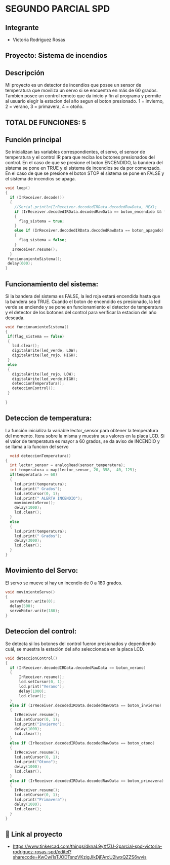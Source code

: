 # SEGUNDO PARCIAL SPD
## Integrante
- Victoria Rodriguez Rosas  


## Proyecto: Sistema de incendios


## Descripción
Mi proyecto es un detector de incendios que posee un sensor de temperatura que moviliza un servo si se encuentra en más de 60 grados. Tambien posee un control remoto que da inicio y fin al programa y permite al usuario elegir la estacion del año segun el boton presionado. 1 = invierno, 2 = verano, 3 = primavera, 4 = otoño.

## TOTAL DE FUNCIONES: 5
## Función principal
Se inicializan las variables correspondientes, el servo, el sensor de temperatura y  el control IR para que reciba los botones presionados del control. En el caso de que se presione el boton ENCENDIDO, la bandera del sistema se pone en TRUE y el sistema de incendios se da por comenzado. En el caso de que se presione el boton STOP el sistema se pone en FALSE y el sistema de incendios se apaga.

~~~ C 
void loop()
{
  if (IrReceiver.decode())
  {
    //Serial.println(IrReceiver.decodedIRData.decodedRawData, HEX);
    if (IrReceiver.decodedIRData.decodedRawData == boton_encendido && flag_sistema == false)
    {
      flag_sistema = true;
    }
    else if (IrReceiver.decodedIRData.decodedRawData == boton_apagado)
    {
      flag_sistema = false;
    }
   IrReceiver.resume();
  }
 funcionamientoSistema();
 delay(600);
}

~~~
## Funcionamiento del sistema:
Si la bandera del sistema es FALSE, la led roja estará encendida hasta que la bandera sea TRUE. Cuando el boton de encendido es presionado, la led verde se enciende y se pone en funcionamiento el detector de temperatura y el detector de los botones del control para verificar la estacion del año deseada.

~~~ C 
void funcionamientoSistema()
{
 if(flag_sistema == false)
 {
   lcd.clear();
   digitalWrite(led_verde, LOW);
   digitalWrite(led_rojo, HIGH);
 }
 else
 {
   digitalWrite(led_rojo, LOW);
   digitalWrite(led_verde,HIGH);
   deteccionTemperatura();
   deteccionControl();
 }
  
}

~~~
## Deteccion de temperatura:
La función inicializa la variable lector_sensor para obtener la temperatura del momento. Itera sobre la misma y muestra sus valores en la placa LCD. Si el valor de temperatura es mayor a 60 grados, se da aviso de INCENDIO y se llama a la funcion del servo

~~~ C 
  void deteccionTemperatura()
{
  int lector_sensor = analogRead(sensor_temperatura);
  int temperatura = map(lector_sensor, 20, 358, -40, 125);
  if(temperatura >= 60)
  {
    lcd.print(temperatura);
    lcd.print(" Grados");
    lcd.setCursor(0, 1);
    lcd.print(" ALERTA INCENDIO");
    movimientoServo();
    delay(1000);
    lcd.clear();
  }
  else
  {
    lcd.print(temperatura);
    lcd.print(" Grados");
    delay(3000);
    lcd.clear();
  }
}

~~~
## Movimiento del Servo:
El servo se mueve si hay un incendio de 0 a 180 grados.
~~~ C 
void movimientoServo()
{
  servoMotor.write(0);
  delay(500);
  servoMotor.write(180);
}
~~~
## Deteccion del control:
Se detecta si los botones del control fueron presionados y dependiendo cuál, se muestra la estación del año seleccionada en
la placa LCD.

~~~ C 
void deteccionControl()
{
  if (IrReceiver.decodedIRData.decodedRawData == boton_verano)
  {
      IrReceiver.resume();
      lcd.setCursor(0, 1);
      lcd.print("Verano");
      delay(1000);
   	  lcd.clear();
  }
  else if (IrReceiver.decodedIRData.decodedRawData == boton_invierno)
  {
    IrReceiver.resume();
    lcd.setCursor(0, 1);
    lcd.print("Invierno");
    delay(1000);
    lcd.clear();
  }
  else if (IrReceiver.decodedIRData.decodedRawData == boton_otono)
  {
    IrReceiver.resume();
    lcd.setCursor(0, 1);
    lcd.print("Otono");
    delay(1000);
    lcd.clear();
  }
  else if (IrReceiver.decodedIRData.decodedRawData == boton_primavera)
  {
    IrReceiver.resume();
    lcd.setCursor(0, 1);
    lcd.print("Primavera");
    delay(1000);
    lcd.clear();
  }
}
~~~

## :robot: Link al proyecto
- https://www.tinkercad.com/things/dknaL9yXfZU-2parcial-spd-victoria-rodriguez-rosas-spd/editel?sharecode=KwCwi1sTJODTsnzVKzigJIkDjFArcU2iwxQZZS6wvis
